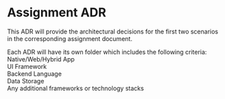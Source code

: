 # Assignment ADR

This ADR will provide the architectural decisions for the first two scenarios in the corresponding assignment document.

Each ADR will have its own folder which includes the following criteria:
Native/Web/Hybrid App<br>
UI Framework<br>
Backend Language<br>
Data Storage<br>
Any additional frameworks or technology stacks<br>
